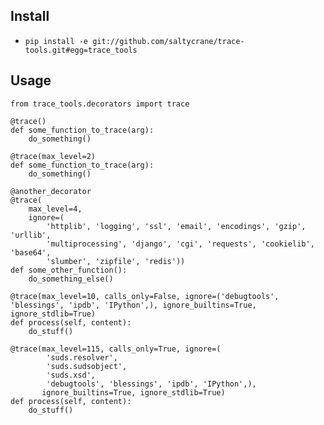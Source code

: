 Install
-------
 - `pip install -e git://github.com/saltycrane/trace-tools.git#egg=trace_tools`

Usage
-----

    from trace_tools.decorators import trace

    @trace()
    def some_function_to_trace(arg):
        do_something()

    @trace(max_level=2)
    def some_function_to_trace(arg):
        do_something()

    @another_decorator
    @trace(
        max_level=4,
        ignore=(
            'httplib', 'logging', 'ssl', 'email', 'encodings', 'gzip', 'urllib',
            'multiprocessing', 'django', 'cgi', 'requests', 'cookielib', 'base64',
            'slumber', 'zipfile', 'redis'))
    def some_other_function():
        do_something_else()

    @trace(max_level=10, calls_only=False, ignore=('debugtools', 'blessings', 'ipdb', 'IPython',), ignore_builtins=True, ignore_stdlib=True)
    def process(self, content):
        do_stuff()

    @trace(max_level=115, calls_only=True, ignore=(
            'suds.resolver',
            'suds.sudsobject',
            'suds.xsd',
            'debugtools', 'blessings', 'ipdb', 'IPython',),
           ignore_builtins=True, ignore_stdlib=True)
    def process(self, content):
        do_stuff()
